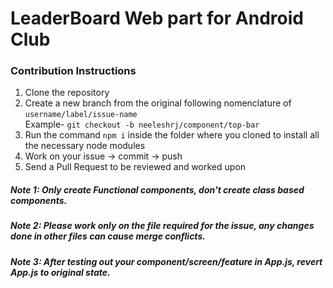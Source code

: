 # LeaderBoard Web part for Android Club

### Contribution Instructions

<ol>
    <li>Clone the repository</li>
    <li>Create a new branch from the original following nomenclature of <code>username/label/issue-name</code></li>
    Example- <code>git checkout -b neeleshrj/component/top-bar</code>
    <li>Run the command <code>npm i</code> inside the folder where you cloned to install all the necessary node modules</li>
    <li>Work on your issue -> commit -> push</li>
    <li>Send a Pull Request to be reviewed and worked upon</li>
</ol>

##### Note 1: Only create Functional components, don't create class based components.
##### Note 2: Please work only on the file required for the issue, any changes done in other files can cause merge conflicts. 
##### Note 3: After testing out your component/screen/feature in App.js, revert App.js to original state.